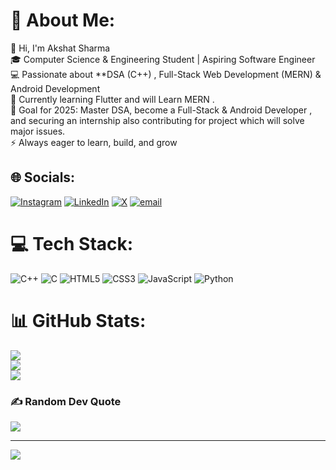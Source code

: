 # 💫 About Me:
👋 Hi, I'm Akshat Sharma  <br>🎓 Computer Science & Engineering Student | Aspiring Software Engineer<br>💻 Passionate about **DSA (C++) , Full-Stack Web Development (MERN) & Android Development  <br>🚀 Currently learning Flutter and will Learn MERN .  <br>🎯 Goal for 2025: Master DSA, become a Full-Stack & Android Developer , and securing an internship also contributing for project which will solve major issues.  <br>⚡ Always eager to learn, build, and grow


## 🌐 Socials:
[![Instagram](https://img.shields.io/badge/Instagram-%23E4405F.svg?logo=Instagram&logoColor=white)](https://instagram.com/akki.x.shxrma_) [![LinkedIn](https://img.shields.io/badge/LinkedIn-%230077B5.svg?logo=linkedin&logoColor=white)](https://linkedin.com/in/akshat-sharma-0b6658306) [![X](https://img.shields.io/badge/X-black.svg?logo=X&logoColor=white)](https://x.com/akshatsharma018) [![email](https://img.shields.io/badge/Email-D14836?logo=gmail&logoColor=white)](mailto:akkish1806@gmail.com) 

# 💻 Tech Stack:
![C++](https://img.shields.io/badge/c++-%2300599C.svg?style=for-the-badge&logo=c%2B%2B&logoColor=white) ![C](https://img.shields.io/badge/c-%2300599C.svg?style=for-the-badge&logo=c&logoColor=white) ![HTML5](https://img.shields.io/badge/html5-%23E34F26.svg?style=for-the-badge&logo=html5&logoColor=white) ![CSS3](https://img.shields.io/badge/css3-%231572B6.svg?style=for-the-badge&logo=css3&logoColor=white) ![JavaScript](https://img.shields.io/badge/javascript-%23323330.svg?style=for-the-badge&logo=javascript&logoColor=%23F7DF1E)  ![Python](https://img.shields.io/badge/python-3670A0?style=for-the-badge&logo=python&logoColor=ffdd54)
# 📊 GitHub Stats:
![](https://github-readme-stats.vercel.app/api?username=akshatsharma18&theme=dark&hide_border=false&include_all_commits=true&count_private=true)<br/>
![](https://nirzak-streak-stats.vercel.app/?user=akshatsharma18&theme=dark&hide_border=false)<br/>
![](https://github-readme-stats.vercel.app/api/top-langs/?username=akshatsharma18&theme=dark&hide_border=false&include_all_commits=true&count_private=true&layout=compact)

### ✍️ Random Dev Quote
![](https://quotes-github-readme.vercel.app/api?type=horizontal&theme=radical)

---
[![](https://visitcount.itsvg.in/api?id=akshatsharma18&icon=0&color=0)](https://visitcount.itsvg.in)

<!-- Proudly created with GPRM ( https://gprm.itsvg.in ) -->
